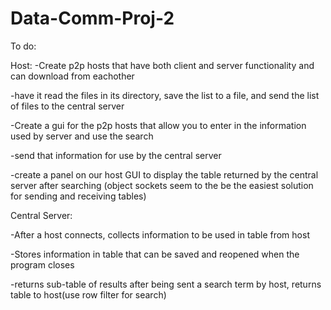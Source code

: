 # Data-Comm-Proj-2

To do:

Host:
-Create p2p hosts that have both client and server functionality and can download from eachother

-have it read the files in its directory, save the list to a file, and send the list of files to the central server

-Create a gui for the p2p hosts that allow you to enter in the information used by server and use the search

-send that information for use by the central server

-create a panel on our host GUI to display the table returned by the central server after searching
(object sockets seem to the be the easiest solution for sending and receiving tables) 

Central Server:

-After a host connects, collects information to be used in table from host

-Stores information in table that can be saved and reopened when the program closes

-returns sub-table of results after being sent a search term by host, returns table to host(use row filter for search)





